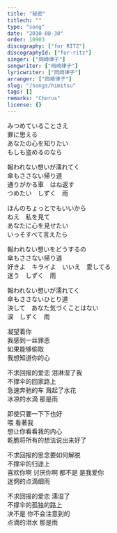 ```yaml
---
title: "秘密"
titlech: ""
type: "song"
date: "2010-08-30"
order: 10903
discography: ["for RITZ"]
discographyId: ["for-ritz"]
singer: ["岡崎律子"]
songwriter: ["岡崎律子"]
lyricwriter: ["岡崎律子"]
arranger: ["岡崎律子"]
slug: "/songs/himitsu"
tags: []
remarks: "Chorus"
license: {}
---
```


みつめていることさえ　  
罪に思える   
あなたの心を知りたい   
もしも盗めるのなら   
  
報われない想いが濡れてく   
傘もささない帰り道   
通りがかる車　はね返す   
つめたい　しずく　雨   
  
ほんのちょっとでもいいから   
ねえ　私を見て   
あなたに心を見せたい   
いっそすべて言えたら   
  
報われない想いをどうするの   
傘もささない帰り道   
好きよ　キライよ　いいえ　愛してる   
迷う　しずく　雨   
  
報われない想いが濡れてく   
傘もささないひとり道   
決して　あなた気づくことはない   
涙　しずく　雨   

<!-- 翻译 -->

凝望着你   
我感到一丝罪恶  
如果能够偷取  
我想知道你的心   
  
不求回报的爱恋 泪淋湿了我   
不撑伞的回家路上   
急速奔驰的车 溅起了水花   
冰凉的水滴 那是雨   
  
即使只要一下下也好   
喂 看著我   
想让你看看我的内心   
乾脆将所有的想法说出来好了   
  
不求回报的思念要如何解脱   
不撑伞的归途上   
喜欢你啊 讨厌你啊 都不是 是我爱你   
迷惘的点滴细雨   
  
不求回报的爱恋 濡湿了   
不撑伞的孤独的路上   
决不是 你不会注意到的  
点滴的泪水 那是雨

